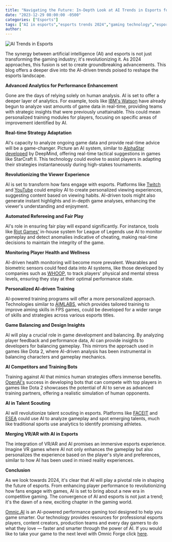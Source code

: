 ```yaml
---
title: "Navigating the Future: In-Depth Look at AI Trends in Esports for 2024"
date: "2023-12-29 08:00:00 -0500"
categories: ["Esports"]
tags: ["AI in esports","esports trends 2024","gaming technology","esports analytics","real-time gaming AI","esports viewer experience","AI in competitive gaming","esports training tools","AI game balancing","virtual reality in esports"]
author:
---
```


![AI Trends in Esports](/2023-12-29-Navigating-the-Future-In-Depth-Look-at-AI-Trends-in-Esports-for-2024.png)

The synergy between artificial intelligence (AI) and esports is not just transforming the gaming industry; it's revolutionizing it. As 2024 approaches, this fusion is set to create groundbreaking advancements. This blog offers a deeper dive into the AI-driven trends poised to reshape the esports landscape.

**Advanced Analytics for Performance Enhancement**

Gone are the days of relying solely on human analysis. AI is set to offer a deeper layer of analytics. For example, tools like [IBM's Watson](https://www.ibm.com/watson) have already begun to analyze vast amounts of game data in real-time, providing teams with strategic insights that were previously unattainable. This could mean personalized training modules for players, focusing on specific areas of improvement identified by AI.

**Real-time Strategy Adaptation**

AI's capacity to analyze ongoing game data and provide real-time advice will be a game-changer. Picture an AI system, similar to [AlphaStar developed](https://deepmind.google/discover/blog/alphastar-mastering-the-real-time-strategy-game-starcraft-ii/) by DeepMind, offering real-time tactical suggestions in games like StarCraft II. This technology could evolve to assist players in adapting their strategies instantaneously during high-stakes tournaments.

**Revolutionizing the Viewer Experience**

AI is set to transform how fans engage with esports. Platforms like [Twitch](https://www.twitch.tv/) and [YouTube](https://www.youtube.com/) could employ AI to create personalized viewing experiences, suggesting content based on viewing habits. AI-driven tools might also generate instant highlights and in-depth game analyses, enhancing the viewer's understanding and enjoyment.

**Automated Refereeing and Fair Play**

AI's role in ensuring fair play will expand significantly. For instance, tools like [Riot Games’](https://support-valorant.riotgames.com/hc/en-us/articles/360046160933-What-is-Vanguard-#:~:text=Riot%20Vanguard%20is%20Riot%20Games,of%20a%20kernel%20mode%20driver.) in-house system for League of Legends use AI to monitor gameplay and detect anomalies indicative of cheating, making real-time decisions to maintain the integrity of the game.

**Monitoring Player Health and Wellness**

AI-driven health monitoring will become more prevalent. Wearables and biometric sensors could feed data into AI systems, like those developed by companies such as [WHOOP](https://www.whoop.com/us/en/), to track players' physical and mental stress levels, ensuring they stay at their optimal performance state.

**Personalized AI-driven Training**

AI-powered training programs will offer a more personalized approach. Technologies similar to [AIMLABS](https://aimlabs.com/), which provides tailored training to improve aiming skills in FPS games, could be developed for a wider range of skills and strategies across various esports titles.

**Game Balancing and Design Insights**

AI will play a crucial role in game development and balancing. By analyzing player feedback and performance data, AI can provide insights to developers for balancing gameplay. This mirrors the approach used in games like Dota 2, where AI-driven analysis has been instrumental in balancing characters and gameplay mechanics.

**AI Competitors and Training Bots**

Training against AI that mimics human strategies offers immense benefits. [OpenAI's](https://www.theverge.com/2019/4/13/18309459/openai-five-dota-2-finals-ai-bot-competition-og-e-sports-the-international-champion) success in developing bots that can compete with top players in games like Dota 2 showcases the potential of AI to serve as advanced training partners, offering a realistic simulation of human opponents.

**AI in Talent Scouting**

AI will revolutionize talent scouting in esports. Platforms like [FACEIT](https://www.faceit.com/en) and [ESEA](https://play.esea.net/) could use AI to analyze gameplay and spot emerging talents, much like traditional sports use analytics to identify promising athletes.

**Merging VR/AR with AI in Esports**

The integration of VR/AR and AI promises an immersive esports experience. Imagine VR games where AI not only enhances the gameplay but also personalizes the experience based on the player's style and preferences, similar to how AI has been used in mixed reality experiences.

**Conclusion**

As we look towards 2024, it's clear that AI will play a pivotal role in shaping the future of esports. From enhancing player performance to revolutionizing how fans engage with games, AI is set to bring about a new era in competitive gaming. The convergence of AI and esports is not just a trend; it's the dawn of a new, exciting chapter in the gaming world.


[Omnic.AI](https://www.omnic.ai/) is an AI-powered performance gaming tool designed to help you game smarter. Our technology provides resources for professional esports players, content creators, production teams and every day gamers to do what they love — faster and smarter through the power of AI. If you would like to take your game to the next level with Omnic Forge click [here](https://forge.omnic.ai/).